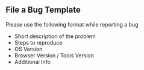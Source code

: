 ## File a Bug Template

Please use the following format while reporting a bug

* Short description of the problem
* Steps to reproduce
* OS Version
* Browser Version / Tools Version
* Additional Info
